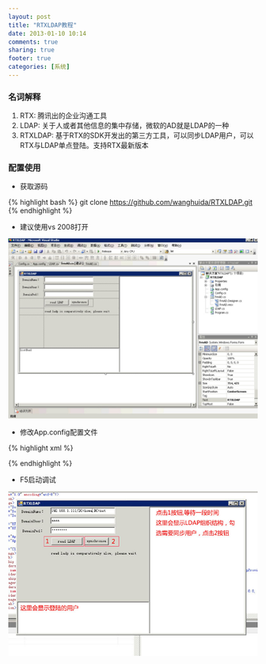 ```yaml
---
layout: post
title: "RTXLDAP教程"
date: 2013-01-10 10:14
comments: true
sharing: true
footer: true
categories: [系统]
---
```


### 名词解释
1. RTX: 腾讯出的企业沟通工具
2. LDAP: 关于人或者其他信息的集中存储，微软的AD就是LDAP的一种
3. RTXLDAP: 基于RTX的SDK开发出的第三方工具，可以同步LDAP用户，可以RTX与LDAP单点登陆。支持RTX最新版本

<!-- more -->

### 配置使用

+ 获取源码

{% highlight bash %}
git clone https://github.com/wanghuida/RTXLDAP.git
{% endhighlight %}

+ 建议使用vs 2008打开

![rtxldap1](/images/post/rtxldap1.jpg "rtxldap1")


+ 修改App.config配置文件

{% highlight xml %}
<!-- 域 -->
<add key="DomainName" value="192.168.1.100/DC=home,DC=net" />
<!-- 域用户,用来读取所有域用户信息 -->
<add key="DomainUser" value="wanghuida" />
<!-- 域用户密码 -->
<add key="DomainPwd" value="123456" />

<!-- RTX服务IP，建议在同一台,可以免去其他配置 -->
<add key="RTXIP" value="127.0.0.1"/>
<!-- RTX服务端口 -->
<add key="RTXPort"  value="8006"/>

<!-- 标识，随意修改，不重复即可 -->
<add key="AppGUID" value="{193947E5-E990-4af8-A954-D358B385F099}"/>
<!-- 标识，随意修改，不重复即可 -->
<add key="AppName" value="WanghuidaRtxLdap"/>
{% endhighlight %}

+ F5启动调试

![rtxldap2](/images/post/rtxldap2.jpg "rtxldap2")
